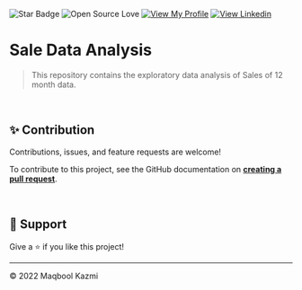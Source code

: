 ![Star Badge](https://img.shields.io/static/v1?label=%F0%9F%8C%9F&message=If%20Useful&style=style=flat&color=BC4E99)
![Open Source Love](https://badges.frapsoft.com/os/v1/open-source.svg?v=103)
[![View My Profile](https://img.shields.io/badge/View-My_Profile-green?logo=GitHub)](https://github.com/maqboolkazmii)
[![View Linkedin](https://img.shields.io/badge/View-My_Linkedin-blue?logo=Linkedin)](https://www.linkedin.com/in/maqboolkazmi/)



#  Sale Data Analysis
> This repository contains the exploratory data analysis of Sales of 12 month data.
<br>



## ✨ Contribution

Contributions, issues, and feature requests are welcome!

To contribute to this project, see the GitHub documentation on **[creating a pull request](https://help.github.com/en/github/collaborating-with-issues-and-pull-requests/creating-a-pull-request)**.

<br>

## 👏 Support

Give a ⭐️ if you like this project!
___________________________________

<p>&copy; 2022 Maqbool Kazmi</p>
